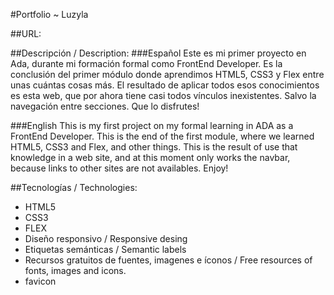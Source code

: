 #Portfolio ~ Luzyla

##URL: 

##Descripción / Description:
###Español
Este es mi primer proyecto en Ada, durante mi formación formal como FrontEnd Developer. Es la conclusión del primer módulo donde aprendimos HTML5, CSS3 y Flex entre unas cuántas cosas más. El resultado de aplicar todos esos conocimientos es esta web, que por ahora tiene casi todos vínculos inexistentes. Salvo la navegación entre secciones. Que lo disfrutes!

###English
This is my first project on my formal learning in ADA as a FrontEnd Developer. This is the end of the first module, where we learned HTML5, CSS3 and Flex, and other things. This is the result of use that knowledge in a web site, and at this moment only works the navbar, because links to other sites are not availables. Enjoy!

##Tecnologías / Technologies:
- HTML5
- CSS3
- FLEX
- Diseño responsivo / Responsive desing
- Etiquetas semánticas / Semantic labels
- Recursos gratuitos de fuentes, imagenes e íconos / Free resources of fonts, images and icons.
- favicon
